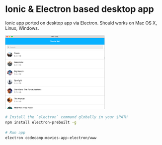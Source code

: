 # Ionic & Electron based desktop app
Ionic app ported on desktop app via Electron. Should works on Mac OS X, Linux, Windows.

<img src="https://raw.githubusercontent.com/jvaclavik/codecamp-movies-app-electron/master/resources/screenshots/list.png" alt="Drawing" width="320" alt="Ionic & Electron based desktop app">

```sh
# Install the `electron` command globally in your $PATH
npm install electron-prebuilt -g

# Run app
electron codecamp-movies-app-electron/www
```
